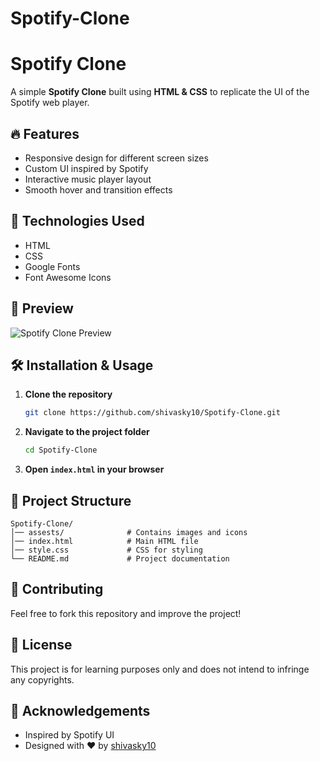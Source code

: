 # Spotify-Clone

# Spotify Clone

A simple **Spotify Clone** built using **HTML & CSS** to replicate the UI of the Spotify web player.

## 🔥 Features
- Responsive design for different screen sizes
- Custom UI inspired by Spotify
- Interactive music player layout
- Smooth hover and transition effects

## 🚀 Technologies Used
- HTML
- CSS
- Google Fonts
- Font Awesome Icons

## 📸 Preview
![Spotify Clone Preview](link-to-your-screenshot)

## 🛠️ Installation & Usage
1. **Clone the repository**
   ```bash
   git clone https://github.com/shivasky10/Spotify-Clone.git
   ```
2. **Navigate to the project folder**
   ```bash
   cd Spotify-Clone
   ```
3. **Open `index.html` in your browser**

## 📌 Project Structure
```
Spotify-Clone/
│── assests/              # Contains images and icons
│── index.html            # Main HTML file
│── style.css             # CSS for styling
└── README.md             # Project documentation
```

## 🌟 Contributing
Feel free to fork this repository and improve the project!

## 📜 License
This project is for learning purposes only and does not intend to infringe any copyrights.

## 🙌 Acknowledgements
- Inspired by Spotify UI
- Designed with ❤️ by [shivasky10](https://github.com/shivasky10)

